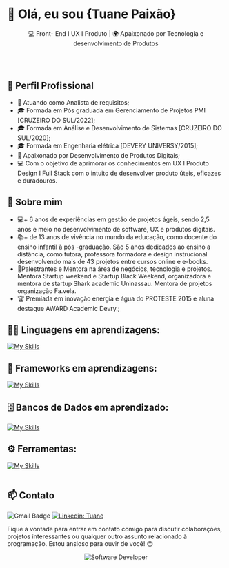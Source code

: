 

<!--
**Paixao01/Paixao01** is a ✨ _special_ ✨ repository because its `README.md` (this file) appears on your GitHub profile.

Here are some ideas to get you started:

- 🔭 I’m currently working on ...
- 🌱 I’m currently learning ...
- 👯 I’m looking to collaborate on ...
- 🤔 I’m looking for help with ...
- 💬 Ask me about ...
- 📫 How to reach me: ...
- 😄 Pronouns: ...
- ⚡ Fun fact: ...
-->

# 👋 Olá, eu sou {Tuane Paixão}

<p align="center">
  💻 Front- End I UX I Produto | 🌍 Apaixonado por Tecnologia e desenvolvimento de Produtos
</p><br><br>

## 💼 Perfil Profissional

- 💼 Atuando como Analista de requisitos;
- 🎓 Formada em Pós graduada em Gerenciamento de Projetos PMI [CRUZEIRO DO SUL/2022];
- 🎓 Formada em Análise e Desenvolvimento de Sistemas [CRUZEIRO DO SUL/2020];
- 🎓 Formada em Engenharia elétrica [DEVERY UNIVERSY/2015];
- 🌱 Apaixonado por Desenvolvimento de Produtos Digitais;
- 💻 Com o objetivo de aprimorar os conhecimentos em UX I Produto Design I Full Stack com o intuito de desenvolver produto úteis, eficazes e duradouros. 

## 🚀 Sobre mim
- 💻+ 6 anos de experiências em gestão de projetos ágeis, sendo 2,5 anos e meio no desenvolvimento de software, UX e produtos digitais.
- 📚+ de 13 anos de vivência no mundo da educação, como docente do ensino infantil à pós -graduação. São 5 anos dedicados ao ensino a distância, como tutora, professora formadora e design instrucional desenvolvendo mais de 43 projetos entre cursos online e e-books. 
- 🎤Palestrantes e Mentora na área de negócios, tecnologia e projetos. Mentora Startup weekend e Startup Black Weekend, organizadora e mentora de startup Shark academic Uninassau. Mentora de projetos organização Fa.vela.
- 🏆 Premiada em inovação energia e água do PROTESTE 2015 e aluna destaque AWARD Academic Devry.;


## 👨‍💻 Linguagens em aprendizagens: 
[![My Skills](https://skillicons.dev/icons?i=java,python,javascript,c,php)](https://skillicons.dev)

## 🧰 Frameworks em aprendizagens: 
[![My Skills](https://skillicons.dev/icons?i=react,django)](https://skillicons.dev)

## 🗄️ Bancos de Dados em aprendizado: 
[![My Skills](https://skillicons.dev/icons?i=mysql,mongo)](https://skillicons.dev)
## ⚙️ Ferramentas:
[![My Skills](https://skillicons.dev/icons?i=git,github,visualstudio,eclipse)](https://skillicons.dev)<br><br>

## 📫 Contato

![Gmail Badge](https://img.shields.io/badge/-{tuanelisboa@gmail.com}-006bed?style=flat-square&logo=Gmail&logoColor=white&link=mailto:{tuanelisboa@gmail.com})
[![Linkedin: Tuane](https://img.shields.io/badge/-tuanepaixao-blue?style=flat-square&logo=Linkedin&logoColor=white&link=https://www.linkedin.com/in/tuanepaixao/)](https://www.linkedin.com/in/tuanepaixao/)

Fique à vontade para entrar em contato comigo para discutir colaborações, projetos interessantes ou qualquer outro assunto relacionado à programação. Estou ansioso para ouvir de você! 😊

<div align="center">
  <img src="https://i.pinimg.com/originals/0f/25/e4/0f25e4668c1c7740b5ed41835339d67f.gif" alt="Software Developer">
</div>
